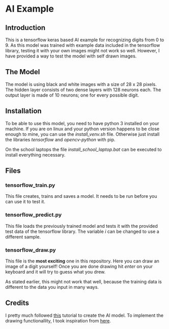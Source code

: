 # AI Example

## Introduction

This is a tensorflow keras based AI example for recognizing digits from 0 to 9.
As this model was trained with example data included in the tensorflow library, testing it with your own images might not work so well.
However, I have provided a way to test the model with self drawn images.

## The Model

The model is using black and white images with a size of 28 x 28 pixels.
The hidden layer consists of two dense layers with 128 neurons each.
The output layer is made of 10 neurons; one for every possible digit.

## Installation

To be able to use this model, you need to have python 3 installed on your machine.
If you are on linux and your python version happens to be close enough to mine, you can use the *install_venv.sh* file.
Otherwise just install the libraries *tensorflow* and *opencv-python* with pip.

On the school laptops the file *install_school_laptop.bat* can be executed to install everything necessary.

## Files

### tensorflow_train.py

This file creates, trains and saves a model. It needs to be run before you can use it to test it.

### tensorflow_predict.py

This file loads the previously trained model and tests it with the provided test data of the tensorflow library.
The variable *i* can be changed to use a different sample.

### tensorflow_draw.py

This file is the **most exciting** one in this repository.
Here you can draw an image of a digit yourself!
Once you are done drawing hit *enter* on your keyboard and it will try to guess what you drew.

As stated earlier, this might not work that well, because the training data is different to the data you input in many ways.

## Credits

I pretty much followed [this](https://youtu.be/wQ8BIBpya2k?si=EwJzYuqHOucUpHpl) tutorial to create the AI model.
To implement the drawing functionallity, I took inspiration from [here](https://youtu.be/czfvHUw4sks?si=Qh6vbxwswGVs3Fkn).